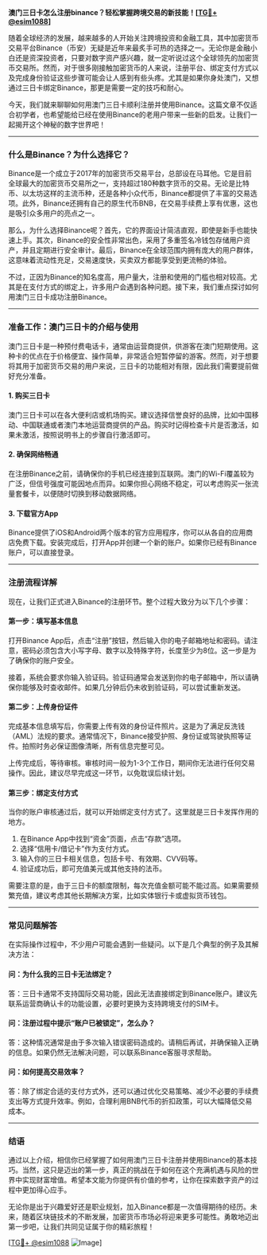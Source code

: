 **澳门三日卡怎么注册binance？轻松掌握跨境交易的新技能！[[TG💪+ @esim1088](https://t.me/s/esim1088)]**

随着全球经济的发展，越来越多的人开始关注跨境投资和金融工具，其中加密货币交易平台Binance（币安）无疑是近年来最炙手可热的选择之一。无论你是金融小白还是资深投资者，只要对数字资产感兴趣，就一定听说过这个全球领先的加密货币交易所。然而，对于很多刚接触加密货币的人来说，注册平台、绑定支付方式以及完成身份验证这些步骤可能会让人感到有些头疼。尤其是如果你身处澳门，又想通过三日卡绑定Binance，那更是需要一定的技巧和耐心。

今天，我们就来聊聊如何用澳门三日卡顺利注册并使用Binance。这篇文章不仅适合初学者，也希望能给已经在使用Binance的老用户带来一些新的启发。让我们一起揭开这个神秘的数字世界吧！

---

### **什么是Binance？为什么选择它？**

Binance是一个成立于2017年的加密货币交易平台，总部设在马耳他。它是目前全球最大的加密货币交易所之一，支持超过180种数字货币的交易。无论是比特币、以太坊这样的主流币种，还是各种小众代币，Binance都提供了丰富的交易选项。此外，Binance还拥有自己的原生代币BNB，在交易手续费上享有优惠，这也是吸引众多用户的亮点之一。

那么，为什么选择Binance呢？首先，它的界面设计简洁直观，即使是新手也能快速上手。其次，Binance的安全性非常出色，采用了多重签名冷钱包存储用户资产，并且定期进行安全审计。最后，Binance在全球范围内拥有庞大的用户群体，这意味着流动性充足，交易速度快，买卖双方都能享受到更流畅的体验。

不过，正因为Binance的知名度高，用户量大，注册和使用的门槛也相对较高。尤其是在支付方式的绑定上，许多用户会遇到各种问题。接下来，我们重点探讨如何用澳门三日卡成功注册Binance。

---

### **准备工作：澳门三日卡的介绍与使用**

澳门三日卡是一种预付费电话卡，通常由运营商提供，供游客在澳门短期使用。这种卡的优点在于价格便宜、操作简单，非常适合短暂停留的游客。然而，对于想要将其用于加密货币交易的用户来说，三日卡的功能相对有限，因此我们需要提前做好充分准备。

#### **1. 购买三日卡**
澳门三日卡可以在各大便利店或机场购买。建议选择信誉良好的品牌，比如中国移动、中国联通或者澳门本地运营商提供的产品。购买时记得检查卡片是否激活，如果未激活，按照说明书上的步骤自行激活即可。

#### **2. 确保网络畅通**
在注册Binance之前，请确保你的手机已经连接到互联网。澳门的Wi-Fi覆盖较为广泛，但信号强度可能因地点而异。如果你担心网络不稳定，可以考虑购买一张流量套餐卡，以便随时切换到移动数据网络。

#### **3. 下载官方App**
Binance提供了iOS和Android两个版本的官方应用程序，你可以从各自的应用商店免费下载。安装完成后，打开App并创建一个新的账户。如果你已经有Binance账户，可以直接登录。

---

### **注册流程详解**

现在，让我们正式进入Binance的注册环节。整个过程大致分为以下几个步骤：

#### **第一步：填写基本信息**
打开Binance App后，点击“注册”按钮，然后输入你的电子邮箱地址和密码。请注意，密码必须包含大小写字母、数字以及特殊字符，长度至少为8位。这一步是为了确保你的账户安全。

接着，系统会要求你输入验证码。验证码通常会发送到你的电子邮箱中，所以请确保你能够及时查收邮件。如果几分钟后仍未收到验证码，可以尝试重新发送。

#### **第二步：上传身份证件**
完成基本信息填写后，你需要上传有效的身份证件照片。这是为了满足反洗钱（AML）法规的要求。通常情况下，Binance接受护照、身份证或驾驶执照等证件。拍照时务必保证图像清晰，所有信息完整可见。

上传完成后，等待审核。审核时间一般为1-3个工作日，期间你无法进行任何交易操作。因此，建议尽早完成这一环节，以免耽误后续计划。

#### **第三步：绑定支付方式**
当你的账户审核通过后，就可以开始绑定支付方式了。这里就是三日卡发挥作用的地方。

1. 在Binance App中找到“资金”页面，点击“存款”选项。
2. 选择“信用卡/借记卡”作为支付方式。
3. 输入你的三日卡相关信息，包括卡号、有效期、CVV码等。
4. 验证成功后，即可充值美元或其他支持的法币。

需要注意的是，由于三日卡的额度限制，每次充值金额可能不能过高。如果需要频繁充值，建议考虑其他长期解决方案，比如实体银行卡或虚拟货币钱包。

---

### **常见问题解答**

在实际操作过程中，不少用户可能会遇到一些疑问。以下是几个典型的例子及其解决方法：

#### **问：为什么我的三日卡无法绑定？**
答：三日卡通常不支持国际交易功能，因此无法直接绑定到Binance账户。建议先联系运营商确认卡的功能设置，必要时更换为支持跨境支付的SIM卡。

#### **问：注册过程中提示“账户已被锁定”，怎么办？**
答：这种情况通常是由于多次输入错误密码造成的。请稍后再试，并确保输入正确的信息。如果仍然无法解决问题，可以联系Binance客服寻求帮助。

#### **问：如何提高交易效率？**
答：除了绑定合适的支付方式外，还可以通过优化交易策略、减少不必要的手续费支出等方式提升效率。例如，合理利用BNB代币的折扣政策，可以大幅降低交易成本。

---

### **结语**

通过以上介绍，相信你已经掌握了如何用澳门三日卡注册并使用Binance的基本技巧。当然，这只是迈出的第一步，真正的挑战在于如何在这个充满机遇与风险的世界中实现财富增值。希望本文能为你提供有价值的参考，让你在探索数字资产的过程中更加得心应手。

无论你是出于兴趣爱好还是职业规划，加入Binance都是一次值得期待的经历。未来，随着区块链技术的不断发展，加密货币市场必将迎来更多可能性。勇敢地迈出第一步吧，让我们共同见证属于你的精彩旅程！

[[TG💪+ @esim1088](https://t.me/s/esim1088) ![Image](https://i.postimg.cc/4NQfJmqS/Snipaste-2025-05-13-00-14-12.png)]